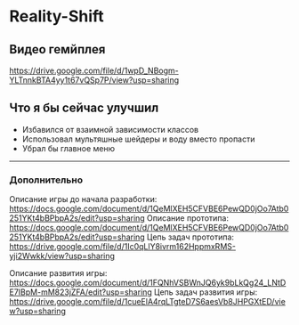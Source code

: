 # Reality-Shift

## Видео гемйплея
https://drive.google.com/file/d/1wpD_NBogm-YLTnnkBTA4yy1t67vQSp7P/view?usp=sharing

## Что я бы сейчас улучшил
 - Избавился от взаимной зависимости классов
 - Использовал мультяшные шейдеры и воду вместо пропасти
 - Убрал бы главное меню
----
### Дополнительно
Описание игры до начала разработки: https://docs.google.com/document/d/1QeMlXEH5CFVBE6PewQD0jOo7Atb0251YKt4bBPbpA2s/edit?usp=sharing
Описание прототипа: https://docs.google.com/document/d/1QeMlXEH5CFVBE6PewQD0jOo7Atb0251YKt4bBPbpA2s/edit?usp=sharing
Цепь задач прототипа: https://drive.google.com/file/d/1Ic0qLlY8ivrm162HppmxRMS-yji2Wwkk/view?usp=sharing

Описание развития игры: https://docs.google.com/document/d/1FQNhVSBWnJQ6yk9bLkQg24_LNtDE7IBpM-mM823jZFA/edit?usp=sharing
Цепь задач развития игры: https://drive.google.com/file/d/1cueElA4rqLTgteD7S6aesVb8JHPGXtED/view?usp=sharing
